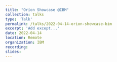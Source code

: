 ```yaml
---
title: "Oríon Showcase @IBM"
collection: talks
type: 'Talk'
permalink: /talks/2022-04-14-orion-showcase-bim
excerpt: 'Add except...'
date: 2022-04-14
location: Remote
organization: IBM
recording:
slides:
---
```

